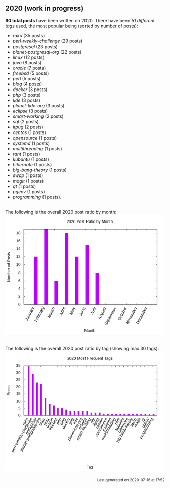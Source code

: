 ## 2020 (work in progress)

**90 total posts** have been written on 2020.
There have been *51 different tags* used, the most
popular being (sorted by number of posts):
 
- *raku* (35 posts)  
- *perl-weekly-challenge* (29 posts)  
- *postgresql* (23 posts)  
- *planet-postgresql-org* (22 posts)  
- *linux* (12 posts)  
- *java* (8 posts)  
- *oracle* (7 posts)  
- *freebsd* (5 posts)  
- *perl* (5 posts)  
- *blog* (4 posts)  
- *docker* (3 posts)  
- *php* (3 posts)  
- *kde* (3 posts)  
- *planet-kde-org* (3 posts)  
- *eclipse* (3 posts)  
- *smart-working* (2 posts)  
- *sql* (2 posts)  
- *itpug* (2 posts)  
- *centos* (1 posts)  
- *opensource* (1 posts)  
- *systemd* (1 posts)  
- *multithreading* (1 posts)  
- *rant* (1 posts)  
- *kubuntu* (1 posts)  
- *hibernate* (1 posts)  
- *big-bang-theory* (1 posts)  
- *swap* (1 posts)  
- *magit* (1 posts)  
- *qt* (1 posts)  
- *pgenv* (1 posts)  
- *programming* (1 posts).<br/>
<br/>
The following is the overall 2020 post ratio by month:
<br/>
    <center>
      <img src="/images/stats/2020-months.png" alt="2020 post ratio per month" />
    </center>
<br/>

<br/>
The following is the overall 2020 post ratio by tag (showing max 30 tags):
<br/>
  <center>
    <img src="/images/stats/2020-tags.png" alt="2020 post ratio per tag" />
  </center>
<br/>

<div align="right">
<small>
Last generated on 2020-07-16 at 17:52
</small>
</div>

<br/>
